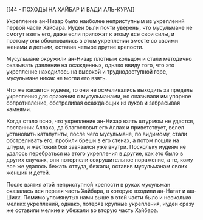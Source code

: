 [[44 - ПОХОДЫ НА ХАЙБАР И ВАДИ АЛЬ-КУРА]]

Укрепление ан-Низар было наиболее неприступным из укреплений первой части Хайбара. Иудеи были почти уверены, что мусульмане не смогут взять его, даже если приложат к этому все свои силы, и поэтому они обосновались в этом укреплении вместе со своими женами и детьми, оставив четыре другие крепости.

Мусульмане окружили ан-Низар плотным кольцом и стали методично оказывать давление на осажденных, однако ввиду того, что это укрепление находилось на высокой и труднодоступной горе, мусульмане никак не могли его взять.

Что же касается иудеев, то они не осмеливались выходить за пределы укрепления для сражения с мусульманами, но оказывали им упорное сопротивление, обстреливая осаждающих из луков и забрасывая камнями.

Когда стало ясно, что укрепление ан-Низар взять штурмом не удастся, посланник Аллаха, да благословит его Аллах и приветствует, велел установить катапульты, после чего мусульмане, по видимому, стали обстреливать его, пробили бреши в его стенах, а потом пошли на штурм, и жестокий бой завязался уже внутри. Поскольку иудеям не удалось перебраться из этого укрепления в другие, как это было в других случаях, они потерпели сокрушительное поражение, а те, кому все же удалось бежать оттуда, бежали, оставив мусульманам своих женщин и детей.

После взятия этой неприступной крепости в руках мусульман оказалась вся первая часть Хайбара, в которую входили ан-Натат и аш-Шикк. Помимо упомянутых нами выше в этой части было и несколько мелких укреплений, однако, потеряв крупные укрепления, иудеи сразу же оставили мелкие и убежали во вторую часть Хайбара.

